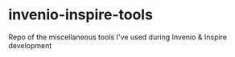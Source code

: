 invenio-inspire-tools
=====================

Repo of the miscellaneous tools I've used during Invenio &amp; Inspire development
